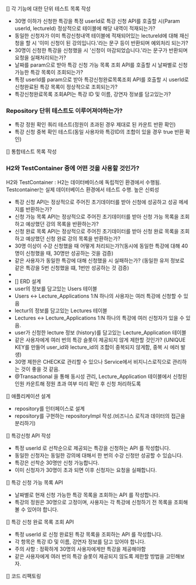 [] 각 기능에 대한 단위 테스트 목록 작성
- 30명 이하가 신청한 특강을 특정 userId로 특강 신청 API를 호출할 시(Param userId, lectureId) 정상적으로 테이블에 해당 내역이 적재되는가?
- 동일한 신청자가 이미 특강신청내역 테이블에 적재되어있는 lectureId에 대해 재신청을 할 시 '이미 신청이 된 강의입니다.'라는 문구 등이 반환되며 예외처리 되는가?
- 30명이 신청한 특강을 신청했을 시 '신청이 마감되었습니다.'라는 문구가 반환되며 요청을 실패처리되는가?
- 날짜를 param으로 받아 특강 신청 가능 목록 조회 API를 호출할 시 날짜별로 신청 가능한 특강 목록이 조회되는가?
- 특정 userId를 param으로 받아 특강신청완료목록조회 API를 호출할 시 userId로 신청완료된 특강 목록이 정상적으로 조회되는가?
- 특강신청완료목록 조회API는 특강 ID 및 이름, 강연자 정보를 담고있는가?
### Repository 단위 테스트도 이루어져야하는가? 
- 특강 정원 확인 쿼리 테스트(정원이 초과된 경우 제대로 된 카운트 반환 확인)
- 특강 신청 중복 확인 테스트(동일 사용자와 특강ID의 조합이 있을 경우 true 반환 확인)

[] 통합테스트 목록 작성
### H2와 TestContainer 중에 어떤 것을 사용할 것인가?
H2와 TestContainer : H2는 데이터베이스에 독립적인 환경에서 수행됨. Testcontainer는 실제 데이터베이스 환경에서 테스트 수행. 높은 신뢰성

- 특강 신청 API는 정상적으로 주어진 초기데이터를 받아 신청에 성공하고 성공 메세지를 반환하는가?
- 신청 가능 목록 API는 정상적으로 주어진 초기데이터를 받아 신청 가능 목록을 조회하고 예상했던 강의 목록을 반환하는가?
- 신청 완료 목록 API는 정상적으로 주어진 초기데이터를 받아 신청 완료 목록을 조회하고 예상했던 신청 완료 강의 목록을 반환하는가? 
- 30명 이상이 수강 신청했을 때 어떻게 처리되는가?(동시에 동일한 특강에 대해 40명이 신청했을 때, 30명만 성공하는 것을 검증)
- 같은 사용자가 동일한 특강에 대해 신청했을 시 실패하는가? (동일한 유저 정보로 같은 특강을 5번 신청했을 떄, 1번만 성공하는 것 검증)
- 
- [] ERD 설계
- user의 정보를 담고있는 Users 테이블
- Users ↔ Lecture_Applications 1:N 하나의 사용자는 여러 특강에 신청할 수 있음
- lectur의 정보를 담고있는 Lectures 테이블
- Lectures ↔ Lecture_Applications  1:N  하나의 특강에 여러 신청자가 있을 수 있음.
- user가 신청한 lecture 정보 (history)를 담고있는 Lecture_Application 테이블
- 같은 사용자에게 여러 번의 특강 슬롯이 제공되지 않게 제한할 것인가? (UNIQUE KEY를 만들어 user_id와 lecture_id의 조합이 중복되지 않게함, 중복 시 에러 발생)
- 30명 제한은 CHECK로 관리할 수 있으나 Service에서 비지니스로직으로 관리하는 것이 좋을 것 같음.
- @Transactional 을 통해 동시성 관리, Lecture_Application 테이블에서 신청된 인원 카운트해 정원 초과 여부 미리 확인 후 신청 처리하도록

[] 애플리케이션 설계

- repository를 인터페이스로 설계 
- repository를 구현하는 repositoryImpl 작성.(비즈니스 로직과 데이터의 접근을 분리하기)

[] 특강신청 API 작성
- 특정 userId 로 선착순으로 제공되는 특강을 신청하는 API 를 작성합니다.
- 동일한 신청자는 동일한 강의에 대해서 한 번의 수강 신청만 성공할 수 있습니다.
- 특강은 선착순 30명만 신청 가능합니다.
- 이미 신청자가 30명이 초과 되면 이후 신청자는 요청을 실패합니다.

[] 특강 신청 가능 목록 API
- 날짜별로 현재 신청 가능한 특강 목록을 조회하는 API 를 작성합니다.
- 특강의 정원은 30명으로 고정이며, 사용자는 각 특강에 신청하기 전 목록을 조회해 볼 수 있어야 합니다.

[] 특강 신청 완료 목록 조회 API
- 특정 userId 로 신청 완료된 특강 목록을 조회하는 API 를 작성합니다.
- 각 항목은 특강 ID 및 이름, 강연자 정보를 담고 있어야 합니다.
- 주의 사항 : 정확하게 30명의 사용자에게만 특강을 제공해야함 
- 같은 사용자에게 여러 번의 특강 슬롯이 제공되지 않도록 제한할 방법을 고민해보자.

[] 코드 리팩토링